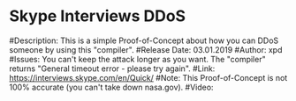 # Skype Interviews DDoS

#Description:
    This is a simple Proof-of-Concept about how you can DDoS someone by using this "compiler".
#Release Date:
    03.01.2019
#Author:
    xpd
#Issues:
    You can't keep the attack longer as you want.
    The "compiler" returns "General timeout error - please try again".
#Link:
    https://interviews.skype.com/en/Quick/
#Note:
    This Proof-of-Concept is not 100% accurate (you can't take down nasa.gov).
#Video:
    <soon>
